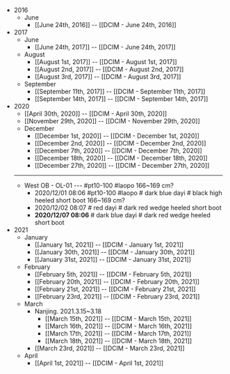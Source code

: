 - 2016
    - June
        - [[June 24th, 2016]] -- [[DCIM - June 24th, 2016]]
- 2017
    - June
        - [[June 24th, 2017]] -- [[DCIM - June 24th, 2017]]
    - August
        - [[August 1st, 2017]] -- [[DCIM - August 1st, 2017]]
        - [[August 2nd, 2017]] -- [[DCIM - August 2nd, 2017]]
        - [[August 3rd, 2017]] -- [[DCIM - August 3rd, 2017]]
    - September
        - [[September 11th, 2017]] -- [[DCIM - September 11th, 2017]]
        - [[September 14th, 2017]] -- [[DCIM - September 14th, 2017]]
- 2020
    - [[April 30th, 2020]] -- [[DCIM - April 30th, 2020]]
    - [[November 29th, 2020]] -- [[DCIM - November 29th, 2020]] 
    - December
        - [[December 1st, 2020]] -- [[DCIM - December 1st, 2020]] 
        - [[December 2nd, 2020]] -- [[DCIM - December 2nd, 2020]] 
        - [[December 7th, 2020]] -- [[DCIM - December 7th, 2020]] 
        - [[December 18th, 2020]] -- [[DCIM - December 18th, 2020]] 
        - [[December 27th, 2020]] -- [[DCIM - December 27th, 2020]] 
    - ---
    - West OB - OL-01 --- #pt10-100 #laopo   166~169 cm?
        - 2020/12/01 08:06 #pt10-100 #laopo # dark blue dayi # black high heeled short boot   166~169 cm?
        - 2020/12/02 08:07 # red dayi # dark red wedge heeled short boot
        - __2020/12/07 08:06__ # dark blue dayi # dark red wedge heeled short boot
- 2021
    - January
        - [[January 1st, 2021]] -- [[DCIM - January 1st, 2021]]
        - [[January 30th, 2021]] -- [[DCIM - January 30th, 2021]]
        - [[January 31st, 2021]] -- [[DCIM - January 31st, 2021]]
    - February
        - [[February 5th, 2021]] -- [[DCIM - February 5th, 2021]]
        - [[February 20th, 2021]] -- [[DCIM - February 20th, 2021]]
        - [[February 21st, 2021]] -- [[DCIM - February 21st, 2021]]
        - [[February 23rd, 2021]] -- [[DCIM - February 23rd, 2021]]
    - March
        - Nanjing. 2021.3.15~3.18
            - [[March 15th, 2021]] -- [[DCIM - March 15th, 2021]]
            - [[March 16th, 2021]] -- [[DCIM - March 16th, 2021]]
            - [[March 17th, 2021]] -- [[DCIM - March 17th, 2021]]
            - [[March 18th, 2021]] -- [[DCIM - March 18th, 2021]]
        - [[March 23rd, 2021]] -- [[DCIM - March 23rd, 2021]]
    - April
        - [[April 1st, 2021]] -- [[DCIM - April 1st, 2021]]

